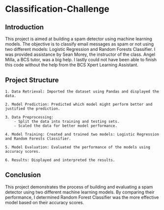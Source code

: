 # Classification-Challenge

## Introduction

This project is aimed at building a spam detector using machine learning models. The objective is to classify email messages as spam or not using two different models: Logistic Regression and Random Forests Classifier. I was provided assistance by Sean Morey, the instructor of the class. Angel Milla, a BCS tutor, was a big help. I lastly could not have been able to finish this code without the help from the BCS Xpert Learning Assistant.

## Project Structure

    1. Data Retrieval: Imported the dataset using Pandas and displayed the data.

    2. Model Prediction: Predicted which model might perform better and justified the prediction.

    3. Data Preprocessing:
        - Split the data into training and testing sets.
        - Scaled the data for better model performance.

    4. Model Training: Created and trained two models: Logistic Regression and Random Forests Classifier.

    5. Model Evaluation: Evaluated the performance of the models using accuracy scores.

    6. Results: Displayed and interpreted the results.

## Conclusion

This project demonstrates the process of building and evaluating a spam detector using two different machine learning models. By comparing their performance, I determined Random Forest Classifier was the more effective model based on their accuracy scores.
